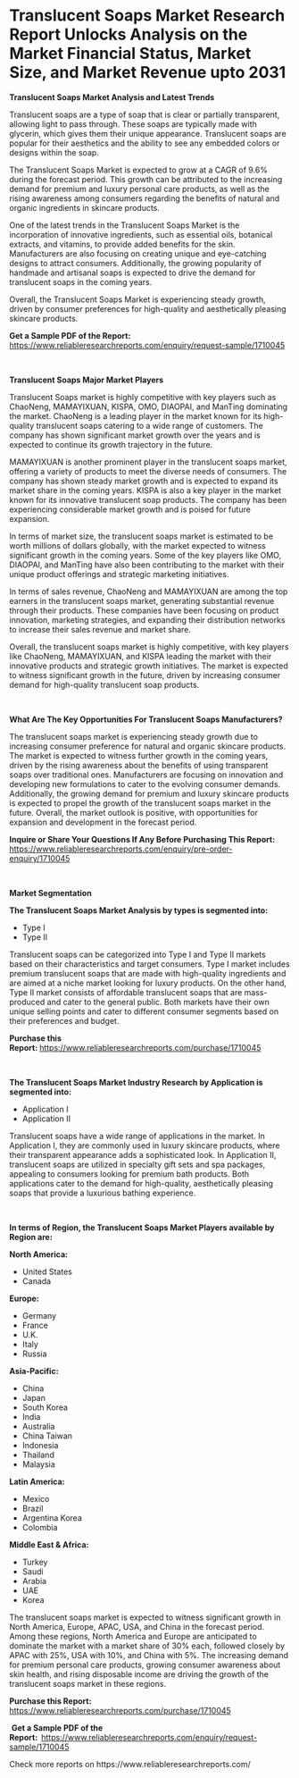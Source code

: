 <p><h1>Translucent Soaps Market Research Report Unlocks Analysis on the Market Financial Status, Market Size, and Market Revenue upto 2031</h1></p><p><strong>Translucent Soaps Market Analysis and Latest Trends</strong></p>
<p><p>Translucent soaps are a type of soap that is clear or partially transparent, allowing light to pass through. These soaps are typically made with glycerin, which gives them their unique appearance. Translucent soaps are popular for their aesthetics and the ability to see any embedded colors or designs within the soap.</p><p>The Translucent Soaps Market is expected to grow at a CAGR of 9.6% during the forecast period. This growth can be attributed to the increasing demand for premium and luxury personal care products, as well as the rising awareness among consumers regarding the benefits of natural and organic ingredients in skincare products.</p><p>One of the latest trends in the Translucent Soaps Market is the incorporation of innovative ingredients, such as essential oils, botanical extracts, and vitamins, to provide added benefits for the skin. Manufacturers are also focusing on creating unique and eye-catching designs to attract consumers. Additionally, the growing popularity of handmade and artisanal soaps is expected to drive the demand for translucent soaps in the coming years.</p><p>Overall, the Translucent Soaps Market is experiencing steady growth, driven by consumer preferences for high-quality and aesthetically pleasing skincare products.</p></p>
<p><strong>Get a Sample PDF of the Report:&nbsp;</strong> <a href="https://www.reliableresearchreports.com/enquiry/request-sample/1710045">https://www.reliableresearchreports.com/enquiry/request-sample/1710045</a></p>
<p>&nbsp;</p>
<p><strong>Translucent Soaps Major Market Players</strong></p>
<p><p>Translucent Soaps market is highly competitive with key players such as ChaoNeng, MAMAYIXUAN, KISPA, OMO, DIAOPAI, and ManTing dominating the market. ChaoNeng is a leading player in the market known for its high-quality translucent soaps catering to a wide range of customers. The company has shown significant market growth over the years and is expected to continue its growth trajectory in the future.</p><p>MAMAYIXUAN is another prominent player in the translucent soaps market, offering a variety of products to meet the diverse needs of consumers. The company has shown steady market growth and is expected to expand its market share in the coming years. KISPA is also a key player in the market known for its innovative translucent soap products. The company has been experiencing considerable market growth and is poised for future expansion.</p><p>In terms of market size, the translucent soaps market is estimated to be worth millions of dollars globally, with the market expected to witness significant growth in the coming years. Some of the key players like OMO, DIAOPAI, and ManTing have also been contributing to the market with their unique product offerings and strategic marketing initiatives.</p><p>In terms of sales revenue, ChaoNeng and MAMAYIXUAN are among the top earners in the translucent soaps market, generating substantial revenue through their products. These companies have been focusing on product innovation, marketing strategies, and expanding their distribution networks to increase their sales revenue and market share.</p><p>Overall, the translucent soaps market is highly competitive, with key players like ChaoNeng, MAMAYIXUAN, and KISPA leading the market with their innovative products and strategic growth initiatives. The market is expected to witness significant growth in the future, driven by increasing consumer demand for high-quality translucent soap products.</p></p>
<p>&nbsp;</p>
<p><strong>What Are The Key Opportunities For Translucent Soaps Manufacturers?</strong></p>
<p><p>The translucent soaps market is experiencing steady growth due to increasing consumer preference for natural and organic skincare products. The market is expected to witness further growth in the coming years, driven by the rising awareness about the benefits of using transparent soaps over traditional ones. Manufacturers are focusing on innovation and developing new formulations to cater to the evolving consumer demands. Additionally, the growing demand for premium and luxury skincare products is expected to propel the growth of the translucent soaps market in the future. Overall, the market outlook is positive, with opportunities for expansion and development in the forecast period.</p></p>
<p><strong>Inquire or Share Your Questions If Any Before Purchasing This Report:</strong> <a href="https://www.reliableresearchreports.com/enquiry/pre-order-enquiry/1710045">https://www.reliableresearchreports.com/enquiry/pre-order-enquiry/1710045</a></p>
<p>&nbsp;</p>
<p><strong>Market Segmentation</strong></p>
<p><strong>The Translucent Soaps Market Analysis by types is segmented into:</strong></p>
<p><ul><li>Type I</li><li>Type II</li></ul></p>
<p><p>Translucent soaps can be categorized into Type I and Type II markets based on their characteristics and target consumers. Type I market includes premium translucent soaps that are made with high-quality ingredients and are aimed at a niche market looking for luxury products. On the other hand, Type II market consists of affordable translucent soaps that are mass-produced and cater to the general public. Both markets have their own unique selling points and cater to different consumer segments based on their preferences and budget.</p></p>
<p><strong>Purchase this Report:&nbsp;</strong><a href="https://www.reliableresearchreports.com/purchase/1710045">https://www.reliableresearchreports.com/purchase/1710045</a></p>
<p>&nbsp;</p>
<p><strong>The Translucent Soaps Market Industry Research by Application is segmented into:</strong></p>
<p><ul><li>Application I</li><li>Application II</li></ul></p>
<p><p>Translucent soaps have a wide range of applications in the market. In Application I, they are commonly used in luxury skincare products, where their transparent appearance adds a sophisticated look. In Application II, translucent soaps are utilized in specialty gift sets and spa packages, appealing to consumers looking for premium bath products. Both applications cater to the demand for high-quality, aesthetically pleasing soaps that provide a luxurious bathing experience.</p></p>
<p>&nbsp;</p>
<p><strong>In terms of Region, the Translucent Soaps Market Players available by Region are:</strong></p>
<p>
    <p> <strong> North America: </strong>
        <ul>
            <li>United States</li>
            <li>Canada</li>
        </ul>
        </p> 
    <p> <strong> Europe: </strong>
        <ul>
            <li>Germany</li>
            <li>France</li>
            <li>U.K.</li>
            <li>Italy</li>
            <li>Russia</li>
        </ul>
        </p> 
    <p> <strong> Asia-Pacific: </strong>
        <ul>
            <li>China</li>
            <li>Japan</li>
            <li>South Korea</li>
            <li>India</li>
            <li>Australia</li>
            <li>China Taiwan</li>
            <li>Indonesia</li>
            <li>Thailand</li>
            <li>Malaysia</li>
        </ul>
        </p> 
    <p> <strong> Latin America: </strong>
        <ul>
            <li>Mexico</li>
            <li>Brazil</li>
            <li>Argentina Korea</li>
            <li>Colombia</li>
        </ul>
        </p> 
    <p> <strong> Middle East & Africa: </strong>
        <ul>
            <li>Turkey</li>
            <li>Saudi</li>
            <li>Arabia</li>
            <li>UAE</li>
            <li>Korea</li>
        </ul>
    </p>
    </p>
<p><p>The translucent soaps market is expected to witness significant growth in North America, Europe, APAC, USA, and China in the forecast period. Among these regions, North America and Europe are anticipated to dominate the market with a market share of 30% each, followed closely by APAC with 25%, USA with 10%, and China with 5%. The increasing demand for premium personal care products, growing consumer awareness about skin health, and rising disposable income are driving the growth of the translucent soaps market in these regions.</p></p>
<p><strong>Purchase this Report: </strong><a href="https://www.reliableresearchreports.com/purchase/1710045">https://www.reliableresearchreports.com/purchase/1710045</a></p>
<p>&nbsp;<strong>Get a Sample PDF of the Report:&nbsp;&nbsp;</strong><a href="https://www.reliableresearchreports.com/enquiry/request-sample/1710045">https://www.reliableresearchreports.com/enquiry/request-sample/1710045</a></p>
<p><strong></strong></p>
<p>Check more reports on https://www.reliableresearchreports.com/</p>